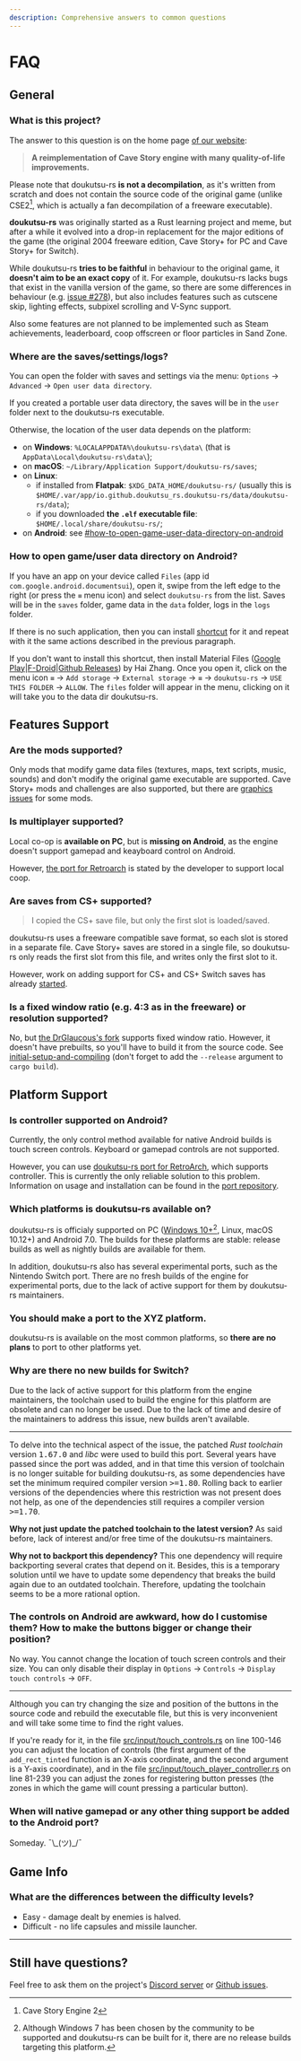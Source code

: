 ```yaml
---
description: Comprehensive answers to common questions
---
```


# FAQ

## General

### What is this project?

The answer to this question is on the home page [of our website](https://doukutsu.rs):

> **A reimplementation of Cave Story engine with many quality-of-life improvements.**

Please note that doukutsu-rs **is not a decompilation**, as it's written from scratch and does not contain the source code of the original game (unlike CSE2[^1], which is actually a fan decompilation of a freeware executable).

**doukutsu-rs** was originally started as a Rust learning project and meme, but after a while it evolved into a drop-in replacement for the major editions of the game (the original 2004 freeware edition, Cave Story+ for PC and Cave Story+ for Switch).

While doukutsu-rs **tries to be faithful** in behaviour to the original game, it **doesn't aim to be an exact copy** of it. For example, doukutsu-rs lacks bugs that exist in the vanilla version of the game, so there are some differences in behaviour (e.g. [issue #278](https://github.com/doukutsu-rs/doukutsu-rs/issues/278#issuecomment-2403594236)), but also includes features such as cutscene skip, lighting effects, subpixel scrolling and V-Sync support.

Also some features are not planned to be implemented such as Steam achievements, leaderboard, coop offscreen or floor particles in Sand Zone.

### Where are the saves/settings/logs?

You can open the folder with saves and settings via the menu: `Options` -> `Advanced` -> `Open user data directory`.

If you created a portable user data directory, the saves will be in the `user` folder next to the doukutsu-rs executable.

Otherwise, the location of the user data depends on the platform:

* on **Windows**: `%LOCALAPPDATA%\doukutsu-rs\data\` (that is `AppData\Local\doukutsu-rs\data\`);
* on **macOS**: `~/Library/Application Support/doukutsu-rs/saves`;
* on **Linux**:
  * if installed from **Flatpak**: `$XDG_DATA_HOME/doukutsu-rs/` (usually this is `$HOME/.var/app/io.github.doukutsu_rs.doukutsu-rs/data/doukutsu-rs/data`);
  * if you downloaded **the `.elf` executable file**: `$HOME/.local/share/doukutsu-rs/`;
* on **Android**: see [#how-to-open-game-user-data-directory-on-android](faq.md#how-to-open-game-user-data-directory-on-android "mention")

### How to open game/user data directory on Android?

If you have an app on your device called `Files` (app id `com.google.android.documentsui`), open it, swipe from the left edge to the right (or press the `≡` menu icon) and select `doukutsu-rs` from the list. Saves will be in the `saves` folder, game data in the `data` folder, logs in the `logs` folder.

If there is no such application, then you can install [shortcut](https://play.google.com/store/apps/details?id=com.marc.files) for it and repeat with it the same actions described in the previous paragraph.

If you don't want to install this shortcut, then install Material Files ([Google Play](https://play.google.com/store/apps/details?id=me.zhanghai.android.files)|[F-Droid](https://f-droid.org/en/packages/me.zhanghai.android.files/)|[Github Releases](https://github.com/zhanghai/MaterialFiles/releases)) by Hai Zhang. Once you open it, click on the menu icon `≡` -> `Add storage` -> `External storage` -> `≡` -> `doukutsu-rs` -> `USE THIS FOLDER` -> `ALLOW`. The `files` folder will appear in the menu, clicking on it will take you to the data dir doukutsu-rs.

## Features Support

### Are the mods supported?

Only mods that modify game data files (textures, maps, text scripts, music, sounds) and don't modify the original game executable are supported. Cave Story+ mods and challenges are also supported, but there are [graphics issues](https://github.com/doukutsu-rs/doukutsu-rs/issues/118) for some mods.

### Is multiplayer supported?

Local co-op is **available on PC**, but is **missing on Android**, as the engine doesn't support gamepad and keayboard control on Android.

However, [the port for Retroarch](https://github.com/DrGlaucous/doukutsu-rs-nm/releases/tag/RA-1.2.0) is stated by the developer to support local coop.

### Are saves from CS+ supported?

> I copied the CS+ save file, but only the first slot is loaded/saved.

doukutsu-rs uses a freeware compatible save format, so each slot is stored in a separate file. Cave Story+ saves are stored in a single file, so doukutsu-rs only reads the first slot from this file, and writes only the first slot to it.

However, work on adding support for CS+ and CS+ Switch saves has already [started](https://github.com/doukutsu-rs/doukutsu-rs/pull/317).

### Is a fixed window ratio (e.g. 4:3 as in the freeware) or resolution supported?

No, but [the DrGlaucous's fork](https://github.com/DrGlaucous/doukutsu-rs-nm) supports fixed window ratio. However, it doesn't have prebuilts, so you'll have to build it from the source code. See [initial-setup-and-compiling](modders-handbook/initial-setup-and-compiling/ "mention") (don't forget to add the `--release` argument to `cargo build`).

## Platform Support

### Is controller supported on Android?

Currently, the only control method available for native Android builds is touch screen controls. Keyboard or gamepad controls are not supported.

However, you can use [doukutsu-rs port for RetroArch](https://github.com/DrGlaucous/doukutsu-rs-nm/releases/tag/RA-1.2.0), which supports controller. This is currently the only reliable solution to this problem. Information on usage and installation can be found in the [port repository](https://github.com/DrGlaucous/doukutsu-rs-nm/tree/retroarch-dev#use).

### Which platforms is doukutsu-rs available on?

doukutsu-rs is officialy supported on PC ([Windows 10+](#user-content-fn-2)[^2], Linux, macOS 10.12+) and Android 7.0. The builds for these platforms are stable: release builds as well as nightly builds are available for them.

In addition, doukutsu-rs also has several experimental ports, such as the Nintendo Switch port. There are no fresh builds of the engine for experimental ports, due to the lack of active support for them by doukutsu-rs maintainers.

### You should make a port to the XYZ platform.

doukutsu-rs is available on the most common platforms, so **there are no plans** to port to other platforms yet.

### Why are there no new builds for Switch?

Due to the lack of active support for this platform from the engine maintainers, the toolchain used to build the engine for this platform are obsolete and can no longer be used. Due to the lack of time and desire of the maintainers to address this issue, new builds aren't available.

***

To delve into the technical aspect of the issue, the patched _Rust toolchain_ version <kbd>1.67.0</kbd> and _libc_ were used to build this port. Several years have passed since the port was added, and in that time this version of toolchain is no longer suitable for building doukutsu-rs, as some dependencies have set the minimum required compiler version <kbd>>=1.80</kbd>. Rolling back to earlier versions of the dependencies where this restriction was not present does not help, as one of the dependencies still requires a compiler version <kbd>>=1.70</kbd>.

**Why not just update the patched toolchain to the latest version?** As said before, lack of interest and/or free time of the doukutsu-rs maintainers.

**Why not to backport this dependency?** This one dependency will require backporting several crates that depend on it. Besides, this is a temporary solution until we have to update some dependency that breaks the build again due to an outdated toolchain. Therefore, updating the toolchain seems to be a more rational option.

### The controls on Android are awkward, how do I customise them? How to make the buttons bigger or change their position?

No way. You cannot change the location of touch screen controls and their size. You can only disable their display in `Options` -> `Controls` -> `Display touch controls` -> `OFF`.

***

Although you can try changing the size and position of the buttons in the source code and rebuild the executable file, but this is very inconvenient and will take some time to find the right values.

If you're ready for it, in the file [src/input/touch\_controls.rs](https://github.com/doukutsu-rs/doukutsu-rs/blob/2f1159c14f671bb77e845d46b48de9fcfb5eb814/src/input/touch_controls.rs#L100-L146) on line 100-146 you can adjust the location of controls (the first argument of the `add_rect_tinted` function is an X-axis coordinate, and the second argument is a Y-axis coordinate), and in the file [src/input/touch\_player\_controller.rs](https://github.com/doukutsu-rs/doukutsu-rs/blob/2f1159c14f671bb77e845d46b48de9fcfb5eb814/src/input/touch_player_controller.rs#L81-L239) on line 81-239 you can adjust the zones for registering button presses (the zones in which the game will count pressing a particular button).

### When will native gamepad or any other thing support be added to the Android port?

Someday. ¯\\\_(ツ)\_/¯

## Game Info

### What are the differences between the difficulty levels?

* Easy - damage dealt by enemies is halved.
* Difficult - no life capsules and missile launcher.

***

## Still have questions?

&#x20;Feel free to ask them on the project's [Discord server](https://discord.gg/fbRsNNB) or [Github issues](https://github.com/doukutsu-rs/doukutsu-rs/issues/new/choose).

[^1]: Cave Story Engine 2

[^2]: Although Windows 7 has been chosen by the community to be supported and doukutsu-rs can be built for it, there are no release builds targeting this platform.
